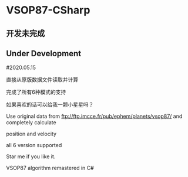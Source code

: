 # VSOP87-CSharp
## 开发未完成
## Under Development
#2020.05.15 

直接从原版数据文件读取并计算

完成了所有6种模式的支持

如果喜欢的话可以给我一颗小星星吗？

Use original data from ftp://ftp.imcce.fr/pub/ephem/planets/vsop87/ and completely calculate

position and velocity

all 6 version supported

Star me if you like it.

 VSOP87 algorithm remastered in C#

